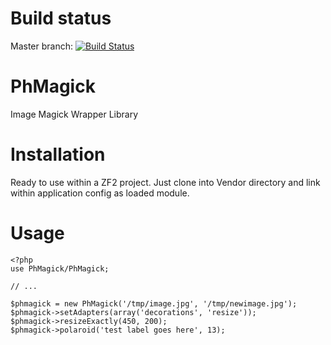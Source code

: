 Build status
============
Master branch:
[![Build Status](https://secure.travis-ci.org/renepardon/PhMagick.png?branch=master)](http://travis-ci.org/renepardon/PhMagick)

PhMagick
========

Image Magick Wrapper Library

Installation
============

Ready to use within a ZF2 project. Just clone into Vendor directory and link within application config as loaded module.

Usage
=====

    <?php
    use PhMagick/PhMagick;

    // ...

    $phmagick = new PhMagick('/tmp/image.jpg', '/tmp/newimage.jpg');
    $phmagick->setAdapters(array('decorations', 'resize'));
    $phmagick->resizeExactly(450, 200);
    $phmagick->polaroid('test label goes here', 13);